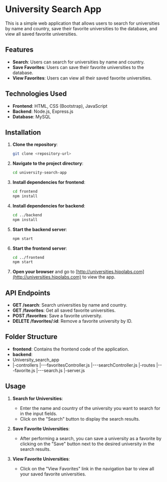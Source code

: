 # University Search App

This is a simple web application that allows users to search for universities by name and country, save their favorite universities to the database, and view all saved favorite universities.

## Features

- **Search**: Users can search for universities by name and country.
- **Save Favorites**: Users can save their favorite universities to the database.
- **View Favorites**: Users can view all their saved favorite universities.

## Technologies Used

- **Frontend**: HTML, CSS (Bootstrap), JavaScript
- **Backend**: Node.js, Express.js
- **Database**: MySQL

## Installation

1. **Clone the repository**:

    ```bash
    git clone <repository-url>
    ```

2. **Navigate to the project directory**:

    ```bash
    cd university-search-app
    ```

3. **Install dependencies for frontend**:

    ```bash
    cd frontend
    npm install
    ```

4. **Install dependencies for backend**:

    ```bash
    cd ../backend
    npm install
    ```

5. **Start the backend server**:

    ```bash
    npm start
    ```

6. **Start the frontend server**:

    ```bash
    cd ../frontend
    npm start
    ```

7. **Open your browser** and go to [http://universities.hipolabs.com](http://universities.hipolabs.com)  to view the app.
   

## API Endpoints

- **GET /search**: Search universities by name and country.
- **GET /favorites**: Get all saved favorite universities.
- **POST /favorites**: Save a favorite university.
- **DELETE /favorites/:id**: Remove a favorite university by ID.

## Folder Structure

- **frontend**: Contains the frontend code of the application.
- **backend**:
- University_search_app
- |-controllers
  |---favoritesController.js
  |---searchController.js
  |-routes
  |---favorite.js
  |---search.js
  |-server.js
## Usage

1. **Search for Universities**:

    - Enter the name and country of the university you want to search for in the input fields.
    - Click on the "Search" button to display the search results.

2. **Save Favorite Universities**:

    - After performing a search, you can save a university as a favorite by clicking on the "Save" button next to the desired university in the search results.

3. **View Favorite Universities**:

    - Click on the "View Favorites" link in the navigation bar to view all your saved favorite universities.

